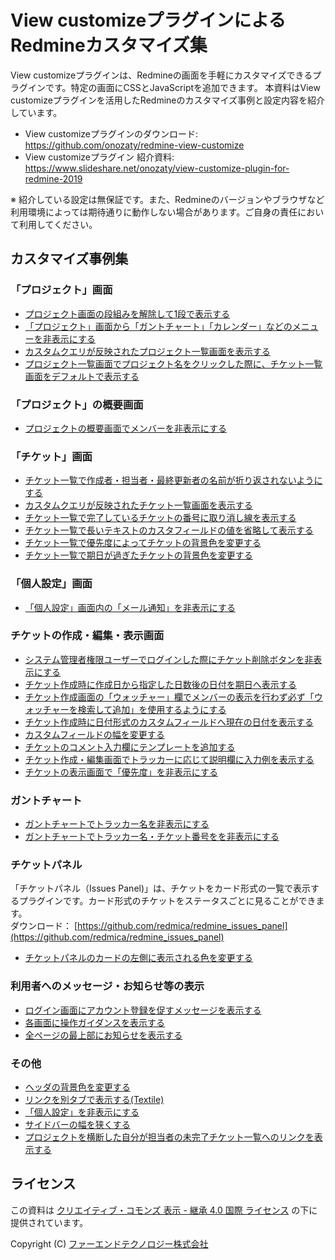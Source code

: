 # View customizeプラグインによるRedmineカスタマイズ集

View customizeプラグインは、Redmineの画面を手軽にカスタマイズできるプラグインです。特定の画面にCSSとJavaScriptを追加できます。
本資料はView customizeプラグインを活用したRedmineのカスタマイズ事例と設定内容を紹介しています。

* View customizeプラグインのダウンロード: https://github.com/onozaty/redmine-view-customize
* View customizeプラグイン 紹介資料: https://www.slideshare.net/onozaty/view-customize-plugin-for-redmine-2019

※ 紹介している設定は無保証です。また、Redmineのバージョンやブラウザなど利用環境によっては期待通りに動作しない場合があります。ご自身の責任において利用してください。

## カスタマイズ事例集

### 「プロジェクト」画面

* [プロジェクト画面の段組みを解除して1段で表示する](customizes/f6b5901b/customize.md)
* [「プロジェクト」画面から「ガントチャート」「カレンダー」などのメニューを非表示にする](customizes/de33ffd8/customize.md)
* [カスタムクエリが反映されたプロジェクト一覧画面を表示する](customizes/8fbd742a/customize.md)
* [プロジェクト一覧画面でプロジェクト名をクリックした際に、チケット一覧画面をデフォルトで表示する](customizes/13c2b2e2/customize.md)

### 「プロジェクト」の概要画面

* [プロジェクトの概要画面でメンバーを非表示にする](customizes/b36e52d2/customize.md)

### 「チケット」画面

* [チケット一覧で作成者・担当者・最終更新者の名前が折り返されないようにする](customizes/5efbb0c1/customize.md)
* [カスタムクエリが反映されたチケット一覧画面を表示する](customizes/4a3d6294/customize.md)
* [チケット一覧で完了しているチケットの番号に取り消し線を表示する](customizes/a0dc300b/customize.md)
* [チケット一覧で長いテキストのカスタフィールドの値を省略して表示する](customizes/14284ae1/customize.md)
* [チケット一覧で優先度によってチケットの背景色を変更する](customizes/1f7acfab/customize.md)
* [チケット一覧で期日が過ぎたチケットの背景色を変更する](customizes/1201d1e4/customize.md)


### 「個人設定」画面

* [「個人設定」画面内の「メール通知」を非表示にする](customizes/22dad0f4/customize.md)

### チケットの作成・編集・表示画面

* [システム管理者権限ユーザーでログインした際にチケット削除ボタンを非表示にする](customizes/27afbc24/customize.md)
* [チケット作成時に作成日から指定した日数後の日付を期日へ表示する](customizes/85cfc016/customize.md)
* [チケット作成画面の「ウォッチャー」欄でメンバーの表示を行わず必ず「ウォッチャーを検索して追加」を使用するようにする](customizes/3f0a014e/customize.md)
* [チケット作成時に日付形式のカスタムフィールドへ現在の日付を表示する](customizes/7f0d0fa2/customize.md)
* [カスタムフィールドの幅を変更する](customizes/25c168d1/customize.md)
* [チケットのコメント入力欄にテンプレートを追加する](customizes/52ff2644/customize.md)
* [チケット作成・編集画面でトラッカーに応じて説明欄に入力例を表示する](customizes/0d25011e/customize.md)
* [チケットの表示画面で「優先度」を非表示にする](customizes/0f3bccf7/customize.md)

### ガントチャート

* [ガントチャートでトラッカー名を非表示にする](customizes/0b123b84/customize.md)
* [ガントチャートでトラッカー名・チケット番号をを非表示にする](customizes/473c1aaf/customize.md)

### チケットパネル

「チケットパネル（Issues Panel)」は、チケットをカード形式の一覧で表示するプラグインです。カード形式のチケットをステータスごとに見ることができます。  
ダウンロード： [https://github.com/redmica/redmine_issues_panel](https://github.com/redmica/redmine_issues_panel)

* [チケットパネルのカードの左側に表示される色を変更する](customizes/4a061412/customize.md)

### 利用者へのメッセージ・お知らせ等の表示

* [ログイン画面にアカウント登録を促すメッセージを表示する](customizes/fb591668/customize.md)
* [各画面に操作ガイダンスを表示する](customizes/894e7a80/customize.md)
* [全ページの最上部にお知らせを表示する](customizes/04026502/customize.md)

### その他

* [ヘッダの背景色を変更する](customizes/5be64089/customize.md)
* [リンクを別タブで表示する(Textile)](customizes/0798899d/customize.md)
* [「個人設定」を非表示にする](customizes/4eac4649/customize.md)
* [サイドバーの幅を狭くする](customizes/429ae96e/customize.md)
* [プロジェクトを横断した自分が担当者の未完了チケット一覧へのリンクを表示する](customizes/7226f2fe/customize.md)


## ライセンス

この資料は [クリエイティブ・コモンズ 表示 - 継承 4.0 国際 ライセンス](https://creativecommons.org/licenses/by-sa/4.0/) の下に提供されています。

Copyright (C) [ファーエンドテクノロジー株式会社](https://www.farend.co.jp/)
